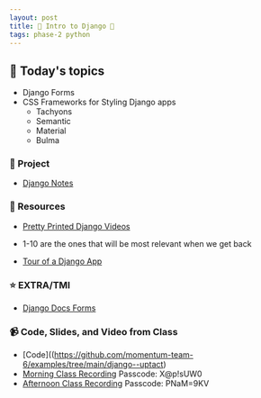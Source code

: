 ```yaml
---
layout: post
title: 🐴 Intro to Django 🐴 
tags: phase-2 python
---
```


## 📅 Today's topics

- Django Forms
- CSS Frameworks for Styling Django apps
    - Tachyons
    - Semantic
    - Material
    - Bulma


### 🎯  Project

- [Django Notes](https://classroom.github.com/a/Cvw9MLcs)

### 🔖 Resources

* [Pretty Printed Django Videos](https://www.youtube.com/playlist?list=PLXmMXHVSvS-DQfOsQdXkzEZyD0Vei7PKf)
- 1-10 are the ones that will be most relevant when we get back
* [Tour of a Django App](https://github.com/momentum-team-6/notes/blob/main/django-getting-started.md)

### ⭐️ EXTRA/TMI
* [Django Docs Forms](https://docs.djangoproject.com/en/3.1/ref/forms/api/)


### 📹 Code, Slides, and Video from Class

* [Code]((https://github.com/momentum-team-6/examples/tree/main/django--uptact)
* [Morning Class Recording](https://us02web.zoom.us/rec/share/EjAHxfIquOXjhh93wlEpB1vb00t25Yj4-pfSETjPgehLbnI6_xQ0nmdjxmlSr_Se.0sGEAALG9kX6Tyj6)
Passcode: X@p!sUW0
* [Afternoon Class Recording](https://us02web.zoom.us/rec/share/Tqdk5_s13PiKDFT63N9iVcILfBDtxD7bKm843gS5QTA5srLPdpS4ynYHBOswAbkd.lWJITcvfH-jytrYz) Passcode: PNaM=9KV 